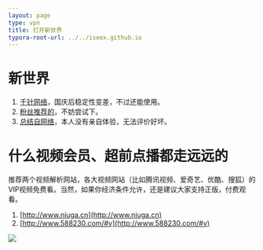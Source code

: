 ```yaml
---
layout: page
type: vpn
title: 打开新世界
typora-root-url: ../../iseex.github.io
---
```


# 新世界

1. [千针网络](https://uu635.com)，国庆后稳定性变差，不过还能使用。
2. [粉丝推荐的](http://letsvpn.info/)，不妨尝试下。
3. [总结自网络](https://iseex.github.io/vpn/vpn.pdf)，本人没有亲自体验，无法评价好坏。

# 什么视频会员、超前点播都走远远的

推荐两个视频解析网站，各大视频网站（比如腾讯视频、爱奇艺、优酷、搜狐）的VIP视频免费看。当然，如果你经济条件允许，还是建议大家支持正版，付费观看。

1. [http://www.niuga.cn](http://www.niuga.cn)
2. [http://www.588230.com/#v](http://www.588230.com/#v)

<a href="https://meta.stackoverflow.com/users/44330/jason-s">
   <img src="https://www.gravatar.com/avatar/dd5a7ef1476fb01998a215b1642dfd07?s=128&d=identicon&r=PG">
</a>

